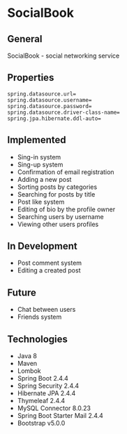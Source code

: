 # SocialBook
## General
SocialBook - social networking  service

## Properties
```
spring.datasource.url=
spring.datasource.username=
spring.datasource.password=
spring.datasource.driver-class-name=
spring.jpa.hibernate.ddl-auto=
```

## Implemented
<ul>
  <li>Sing-in system</li>
  <li>Sing-up system</li>
  <li>Confirmation of email registration</li>
  <li>Adding a new post</li>
  <li>Sorting posts by categories</li>
  <li>Searching for posts by title</li>
  <li>Post like system</li>
  <li>Editing of bio by the profile owner</li>
  <li>Searching users by username</li>
  <li>Viewing other users profiles</li>
</ul>

## In Development
<ul>
  <li>Post comment system</li>
  <li>Editing a created post</li>
</ul>

## Future
<ul>
  <li>Chat between users</li>
  <li>Friends system</li>
</ul>

## Technologies
<ul>
  <li>Java 8</li>
  <li>Maven</li>
  <li>Lombok</li>
  <li>Spring Boot 2.4.4</li>
  <li>Spring Security 2.4.4</li>
  <li>Hibernate JPA 2.4.4</li>
  <li>Thymeleaf 2.4.4</li>
  <li>MySQL Connector 8.0.23</li>
  <li>Spring Boot Starter Mail 2.4.4</li>
  <li>Bootstrap v5.0.0</li>
</ul>
